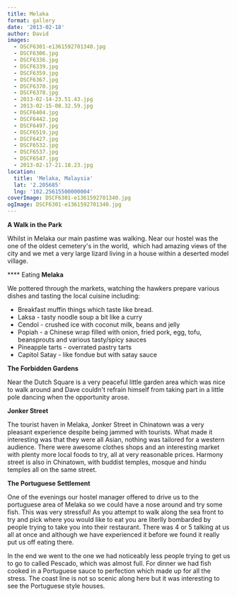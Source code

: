```yaml
---
title: Melaka
format: gallery
date: '2013-02-18'
author: David
images:
  - DSCF6301-e1361592701340.jpg
  - DSCF6306.jpg
  - DSCF6336.jpg
  - DSCF6339.jpg
  - DSCF6359.jpg
  - DSCF6367.jpg
  - DSCF6370.jpg
  - DSCF6378.jpg
  - 2013-02-14-23.51.43.jpg
  - 2013-02-15-08.32.59.jpg
  - DSCF6404.jpg
  - DSCF6442.jpg
  - DSCF6497.jpg
  - DSCF6519.jpg
  - DSCF6427.jpg
  - DSCF6532.jpg
  - DSCF6537.jpg
  - DSCF6547.jpg
  - 2013-02-17-21.18.23.jpg
location:
  title: 'Melaka, Malaysia'
  lat: '2.205685'
  lng: '102.25615500000004'
coverImage: DSCF6301-e1361592701340.jpg
ogImage: DSCF6301-e1361592701340.jpg
---
```

**A Walk in the Park**

Whilst in Melaka our main pastime was walking. Near our hostel was the one of the oldest cemetery's in the world,  which had amazing views of the city and we met a very large lizard living in a house within a deserted model village.

**** Eating **Melaka**

We pottered through the markets, watching the hawkers prepare various dishes and tasting the local cuisine including:

- Breakfast muffin things which taste like bread.
- Laksa - tasty noodle soup a bit like a curry
- Cendol - crushed ice with coconut milk, beans and jelly
- Popiah - a Chinese wrap filled with onion, fried pork, egg, tofu, beansprouts and various tasty/spicy sauces
- Pineapple tarts - overrated pastry tarts
- Capitol Satay - like fondue but with satay sauce

**The Forbidden Gardens**

Near the Dutch Square is a very peaceful little garden area which was nice to walk around and Dave couldn't refrain himself from taking part in a little pole dancing when the opportunity arose.

**Jonker Street**

The tourist haven in Melaka, Jonker Street in Chinatown was a very pleasant experience despite being jammed with tourists. What made it interesting was that they were all Asian, nothing was tailored for a western audience. There were awesome clothes shops and an interesting market with plenty more local foods to try, all at very reasonable prices. Harmony street is also in Chinatown, with buddist temples, mosque and hindu temples all on the same street.

**The Portuguese Settlement**

One of the evenings our hostel manager offered to drive us to the portuguese area of Melaka so we could have a nose around and try some fish. This was very stressful! As you attempt to walk along the sea front to try and pick where you would like to eat you are literlly bombarded by people trying to take you into their restaurant. There was 4 or 5 talking at us all at once and although we have experienced it before we found it really put us off eating there.

In the end we went to the one we had noticeably less people trying to get us to go to called Pescado, which was almost full. For dinner we had fish cooked in a Portuguese sauce to perfection which made up for all the stress. The coast line is not so scenic along here but it was interesting to see the Portuguese style houses.
